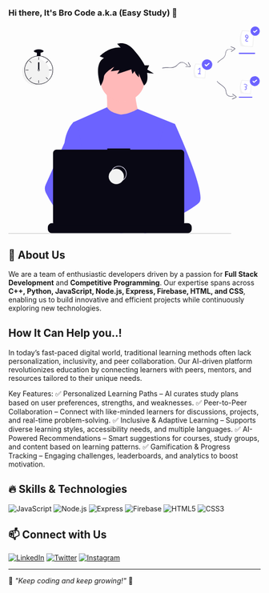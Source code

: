 ### Hi there, It's **Bro Code** a.k.a (Easy Study) 👋

<svg xmlns="http://www.w3.org/2000/svg" width="829.692" height="684.73" viewBox="0 0 829.692 684.73" xmlns:xlink="http://www.w3.org/1999/xlink" role="img" artist="Katerina Limpitsouni" source="https://undraw.co/">
  <g id="Group_204" data-name="Group 204" transform="translate(-472.5 -182.216)">
    <path id="Path_3200-1063" data-name="Path 3200" d="M581.722,260.562S595.577,365,574.262,376.728s126.823,12.789,126.823,12.789-33.038-90.588-18.118-118.3Z" transform="translate(211.313 115.611)" fill="#ffb9b9"/>
    <circle id="Ellipse_512" data-name="Ellipse 512" cx="73.536" cy="73.536" r="73.536" transform="translate(774.386 284.607)" fill="#ffb9b9"/>
    <path id="Path_3201-1064" data-name="Path 3201" d="M809.257,390.045l-12.32,56.1-26.05,118.69-.78,6.5-8.99,75.25-5.98,49.99-4.01,33.58c-24.38,12.53-42.05,21.18-42.05,21.18s-1.52-7.62-3.97-17.37c-17.11,5.13-48.77,13.64-75.6,15.34,9.77,10.89-141.12-266.12-146.91-303.16-4.66-29.81-8.16-55-8.9-60.36-.1-.7-.15-1.06-.15-1.06l112.43-49.68c7.99,18.53,45.3,24.1,45.3,24.1,30.91-2.13,55.14-18.43,55.14-18.43Z" transform="translate(211.313 115.611)" fill="#6c63ff"/>
    <path id="Path_3203-1065" data-name="Path 3203" d="M575.433,154.235l-13.749-5.5s28.749-31.651,68.747-28.9l-11.25-12.385s27.5-11.009,52.5,17.89c13.141,15.191,28.346,33.048,37.825,53.163h14.725l-6.146,13.532,21.509,13.532-22.077-2.431a75.616,75.616,0,0,1,.6,22.445,29.041,29.041,0,0,1-10.634,19h0s-17.052-35.3-17.052-40.8v13.761s-13.749-12.385-13.749-20.642l-7.5,9.633-3.75-15.137-46.248,15.137,7.5-12.385-28.749,4.128,11.25-15.137s-32.5,17.89-33.749,33.027-10.762,29.481-10.762,29.481S539.184,174.877,575.433,154.235Z" transform="translate(211.313 134.35)" fill="#090814"/>
    <path id="Path_3204-1066" data-name="Path 3204" d="M889.187,647.955c-7.49,8.12-26.05,20.35-48.55,33.59-8.37,4.92-17.28,9.99-26.37,15.03-21.69,12.03-44.4,23.95-63.14,33.58-24.38,12.53-42.05,21.18-42.05,21.18s-1.52-7.62-3.97-17.37c-3.28-13.05-8.22-29.92-13.37-37.39-.18-.26-.36-.5-.54-.74-1.5-1.97-3.01-3.12-4.5-3.12l74.42-46.13,32.16-19.94-23.17-55.31-29.06-69.38,17.54-55.81,17.63-56.1h33.04s10.94,23.88,24.93,57.18c2.09,4.98,4.25,10.17,6.45,15.53C869.417,532.755,905.3,630.5,889.187,647.955Z" transform="translate(211.313 115.611)" fill="#6c63ff"/>
    <path id="Path_3206-1067" data-name="Path 3206" d="M556.677,695.915a47.791,47.791,0,0,0-8.1.66c-22.99,3.95-29.77,24.76-31.7,38.7a71.847,71.847,0,0,0-.7,12.86l-20.31-15.62-7.4-5.69c-17.81-6.21-33.68-17.24-47.44-30.25a238.48,238.48,0,0,1-31.95-37.89,334.145,334.145,0,0,1-24.72-42.4,31.184,31.184,0,0,1-.43-26.45l25.15-56.05,36.76-81.92q.4-2.925.89-5.72c7.29-41.8,26.82-60.36,26.82-60.36h14.92l9.98,60.36,12.4,74.99-8.69,28.34-20.08,65.45,19.19,20.84Z" transform="translate(211.313 115.611)" fill="#6c63ff"/>
    <path id="Path_3208-1068" data-name="Path 3208" d="M864.337,765.775v6.07a13.338,13.338,0,0,1-.91,4.87,13.693,13.693,0,0,1-.97,2,13.438,13.438,0,0,1-11.55,6.56H404.357a13.437,13.437,0,0,1-11.55-6.56,13.685,13.685,0,0,1-.97-2,13.339,13.339,0,0,1-.91-4.87v-6.07a13.426,13.426,0,0,1,13.43-13.43H430.1v-2.83a.559.559,0,0,1,.56-.56h13.43a.559.559,0,0,1,.56.56v2.83h8.39v-2.83a.559.559,0,0,1,.56-.56h13.43a.559.559,0,0,1,.56.56v2.83h8.4v-2.83a.559.559,0,0,1,.56-.56h13.43a.559.559,0,0,1,.56.56v2.83h8.39v-2.83a.559.559,0,0,1,.56-.56h13.43a.559.559,0,0,1,.56.56v2.83h8.39v-2.83a.559.559,0,0,1,.56-.56h13.43a.559.559,0,0,1,.56.56v2.83h8.4v-2.83a.559.559,0,0,1,.56-.56h13.43a.559.559,0,0,1,.56.56v2.83h8.39v-2.83a.559.559,0,0,1,.56-.56h105.2a.559.559,0,0,1,.56.56v2.83h8.4v-2.83a.559.559,0,0,1,.56-.56h13.43a.566.566,0,0,1,.56.56v2.83h8.39v-2.83a.559.559,0,0,1,.56-.56h13.43a.559.559,0,0,1,.56.56v2.83h8.39v-2.83a.559.559,0,0,1,.56-.56h13.43a.559.559,0,0,1,.56.56v2.83h8.4v-2.83a.559.559,0,0,1,.56-.56H765.3a.557.557,0,0,1,.55.56v2.83h8.4v-2.83a.559.559,0,0,1,.56-.56h13.43a.559.559,0,0,1,.56.56v2.83h8.39v-2.83a.559.559,0,0,1,.56-.56h13.43a.559.559,0,0,1,.56.56v2.83h39.17a13.426,13.426,0,0,1,13.43,13.43Z" transform="translate(211.313 79.816)" fill="#090814"/>
    <rect id="Rectangle_742" data-name="Rectangle 742" width="733" height="2" transform="translate(472.5 864.946)" fill="#ccc"/>
    <path id="Path_3209-1069" data-name="Path 3209" d="M828.381,510.145H661.938v-3.431H586.466v3.431H419.337A11.259,11.259,0,0,0,408.079,521.4V749.315a11.259,11.259,0,0,0,11.259,11.259H828.381a11.259,11.259,0,0,0,11.259-11.259V521.4a11.259,11.259,0,0,0-11.259-11.259Z" transform="translate(211.313 79.816)" fill="#090814"/>
    <circle id="Ellipse_513" data-name="Ellipse 513" cx="25" cy="25" r="25" transform="translate(810.5 644.531)" fill="none" stroke="#d0cde1" stroke-miterlimit="10" stroke-width="2"/>
    <circle id="Ellipse_514" data-name="Ellipse 514" cx="25" cy="25" r="25" transform="translate(802.5 653.531)" fill="#f2f2f2"/>
    <ellipse id="Ellipse_515" data-name="Ellipse 515" cx="44.477" cy="44.477" rx="44.477" ry="44.477" transform="translate(518.309 289.834)" fill="#f2f2f2"/>
    <path id="Path_3212-1070" data-name="Path 3212" d="M281.185,161.578a48.073,48.073,0,0,0-12.13,0A47.3,47.3,0,0,0,230.03,194.49a46.651,46.651,0,0,0-2.049,12.143c-.02.573-.034,1.152-.034,1.732a47.219,47.219,0,0,0,47.172,47.172c1,0,2.008-.034,3-.094a46.654,46.654,0,0,0,6.914-.957,47.178,47.178,0,0,0-3.848-92.909Zm8.7,90.173h-.007a45.356,45.356,0,0,1-11.759,2.338c-.991.067-1.995.1-3,.1A45.88,45.88,0,0,1,229.3,208.366c0-.58.013-1.159.034-1.732a45.824,45.824,0,1,1,60.556,45.117Z" transform="translate(297.101 119.88)" fill="#090814"/>
    <rect id="Rectangle_745" data-name="Rectangle 745" width="1.348" height="9.434" transform="translate(571.547 285.117)" fill="#090814"/>
    <rect id="Rectangle_746" data-name="Rectangle 746" width="1.348" height="9.434" transform="translate(541.247 298.226) rotate(-45)" fill="#090814"/>
    <rect id="Rectangle_747" data-name="Rectangle 747" width="1.348" height="9.434" transform="translate(529.091 328.92) rotate(-90)" fill="#090814"/>
    <rect id="Rectangle_748" data-name="Rectangle 748" width="1.348" height="9.434" transform="translate(542.199 359.218) rotate(-135)" fill="#090814"/>
    <rect id="Rectangle_749" data-name="Rectangle 749" width="1.348" height="9.434" transform="translate(596.521 304.896) rotate(-135)" fill="#090814"/>
    <rect id="Rectangle_750" data-name="Rectangle 750" width="1.348" height="9.434" transform="translate(605.914 328.92) rotate(-90)" fill="#090814"/>
    <rect id="Rectangle_751" data-name="Rectangle 751" width="1.348" height="9.434" transform="translate(595.57 352.547) rotate(-45)" fill="#090814"/>
    <rect id="Rectangle_752" data-name="Rectangle 752" width="1.348" height="9.434" transform="translate(571.547 361.94)" fill="#090814"/>
    <path id="Path_3213-1071" data-name="Path 3213" d="M311.476,240.006a3.369,3.369,0,0,0-4.043,0,3.468,3.468,0,0,0-.964,1.132,3.37,3.37,0,1,0,5.007-1.132Zm-2.022,4.717a2.028,2.028,0,0,1-2.022-2.022,2.058,2.058,0,0,1,.357-1.146,2.02,2.02,0,1,1,1.664,3.167Z" transform="translate(262.766 85.545)" fill="#090814"/>
    <rect id="Rectangle_753" data-name="Rectangle 753" width="12.13" height="12.13" transform="translate(566.154 269.617)" fill="#090814"/>
    <ellipse id="Ellipse_516" data-name="Ellipse 516" cx="16.173" cy="5.728" rx="16.173" ry="5.728" transform="translate(556.047 260.184)" fill="#090814"/>
    <rect id="Rectangle_754" data-name="Rectangle 754" width="4.043" height="22.912" transform="translate(570.198 302.637)" fill="#090814"/>
    <path id="Path_3173-1072" data-name="Path 3173" d="M718.414,342.916c-3.279-13.773-2.732-27.339,2.883-40.629a3.113,3.113,0,0,1,3.322-2.882l30.684,2.177a3.113,3.113,0,0,1,2.881,3.322L755.3,345.534a3.113,3.113,0,0,1-3.322,2.882L721.3,346.238A3.113,3.113,0,0,1,718.414,342.916Z" transform="translate(365.104 7.308)" fill="#f2f2f2"/>
    <path id="Path_3174-1073" data-name="Path 3174" d="M723.887,332.291c-2.624-6.787-.946-16.121,1.853-26.12a2.915,2.915,0,0,1,3.111-2.7l26.37,1.871a2.915,2.915,0,0,1,2.7,3.111l-2.565,36.154a2.916,2.916,0,0,1-3.111,2.7l-16.336-1.159a12.986,12.986,0,0,1-12.021-13.857Z" transform="translate(362.854 5.829)" fill="#fff"/>
    <path id="Path_3175-1074" data-name="Path 3175" d="M748.081,340.447l-2.416-.415a8.117,8.117,0,0,0,.633-2.76c.381-5.085.42-10.218.623-15.314a.966.966,0,0,0-1.629-.675l-6.069,5.027c-.947.784.41,2.128,1.35,1.35l4.356-3.608q-.2,5.008-.4,10.016c-.064,1.6.131,3.548-.525,5.055a2.432,2.432,0,0,1-.348.565l-2.675-.46c-.641-.11-1.456.425-1.174,1.174a2.927,2.927,0,0,0,3.975,1.515,3.222,3.222,0,0,0,.4-.212l3.4.584C748.775,342.494,749.292,340.655,748.081,340.447Z" transform="translate(356.917 -0.556)" fill="#6c63ff"/>
    <path id="Path_3176-1075" data-name="Path 3176" d="M998.3,555.384c-3.089-12.972-2.574-25.748,2.715-38.265a2.932,2.932,0,0,1,3.129-2.714l28.9,2.051a2.932,2.932,0,0,1,2.714,3.129l-2.715,38.265a2.932,2.932,0,0,1-3.129,2.714l-28.9-2.051A2.932,2.932,0,0,1,998.3,555.384Z" transform="translate(237.43 -153.484)" fill="#f2f2f2"/>
    <path id="Path_3177-1076" data-name="Path 3177" d="M1003.81,545.614c-2.472-6.392-.891-15.183,1.746-24.6a2.746,2.746,0,0,1,2.93-2.542l24.836,1.762a2.745,2.745,0,0,1,2.542,2.93l-2.416,34.051a2.746,2.746,0,0,1-2.93,2.542l-15.385-1.092A12.231,12.231,0,0,1,1003.81,545.614Z" transform="translate(234.953 -155.114)" fill="#fff"/>
    <path id="Path_3178-1077" data-name="Path 3178" d="M1026.439,546.282a5.058,5.058,0,0,0,.932-.565,5.158,5.158,0,0,0,1.687-5.364c-1.165-4.281-6.286-4.307-9.822-3.792-1.141.166-.656,1.9.478,1.734,2.383-.347,6.123-.628,7.4,1.975a3.419,3.419,0,0,1-.547,3.766,3.327,3.327,0,0,1-2.023.962,5.348,5.348,0,0,0-2.354-.439c-.833.039-1.3,1.251-.454,1.675a5.4,5.4,0,0,0,2.4.567,3.9,3.9,0,0,1,2.2,3.714,4.029,4.029,0,0,1-4.587,3.379l-.022,0c-1.13-.227-1.613,1.505-.478,1.734a5.843,5.843,0,0,0,6.823-4.66q.023-.124.041-.248A5.46,5.46,0,0,0,1026.439,546.282Z" transform="translate(228.537 -162.275)" fill="#6c63ff"/>
    <path id="Path_3179-1078" data-name="Path 3179" d="M944.684,221.736c-3.718-15.615-3.1-30.994,3.268-46.062a3.529,3.529,0,0,1,3.766-3.267l34.786,2.468a3.529,3.529,0,0,1,3.267,3.766L986.5,224.7a3.529,3.529,0,0,1-3.766,3.267L947.951,225.5A3.529,3.529,0,0,1,944.684,221.736Z" transform="translate(291.4 24.716)" fill="#f2f2f2"/>
    <path id="Path_3180-1079" data-name="Path 3180" d="M950.062,209.145c-2.975-7.695-1.073-18.277,2.1-29.613a3.305,3.305,0,0,1,3.527-3.06l29.9,2.121a3.306,3.306,0,0,1,3.06,3.527l-2.909,40.989a3.305,3.305,0,0,1-3.527,3.06l-18.52-1.314A14.723,14.723,0,0,1,950.062,209.145Z" transform="translate(289.678 23.583)" fill="#fff"/>
    <path id="Path_3181-1080" data-name="Path 3181" d="M973.477,193.076a5.385,5.385,0,0,0-6.82,4.5c-.394,3.562,3.437,6.373,6.754,5.405a1.083,1.083,0,0,0-.575-2.087c-2.431.71-5.024-1.916-3.627-4.262a3.2,3.2,0,0,1,3.265-1.6,3.62,3.62,0,0,1,2.412,2.189c1.193,2.688-.225,5.417-2.1,7.371-1.072,1.114-2.329,1.98-3.484,3a5.037,5.037,0,0,0-1.981,3.574,4.326,4.326,0,0,0,2.461,3.738c1.845.949,3.944.647,5.906.331,1.371-.221.789-2.306-.575-2.087-1.717.276-4.287.695-5.375-1.1-.932-1.533.988-2.879,2.033-3.694,2.628-2.049,5.286-4.7,5.681-8.18C977.772,197.325,976.322,194.063,973.477,193.076Z" transform="translate(284.65 19.026)" fill="#6c63ff"/>
    <path id="Path_3187-1081" data-name="Path 3187" d="M524.5,408.774c12.134-3.771,25.124.307,37.325-3.173a25.3,25.3,0,0,0,7.841-3.683,48.73,48.73,0,0,0,5.707-5.079c3.67-3.63,7.656-7.442,13.17-7.4,7.261.055,12.836,5.449,17.676,10.212.684.673,1.738-.38,1.054-1.054-4.447-4.376-9.252-8.993-15.583-10.3a14.38,14.38,0,0,0-8.5.706,22.19,22.19,0,0,0-6.317,4.319c-1.949,1.788-3.747,3.734-5.723,5.494a23.826,23.826,0,0,1-7.02,4.431c-5.593,2.227-11.728,2.5-17.677,2.431-7.468-.081-15.113-.59-22.348,1.658-.913.284-.523,1.722.4,1.437Z" transform="translate(454.666 -86.104)" fill="#3f3d56"/>
    <path id="Path_3188-1082" data-name="Path 3188" d="M686.758,390.171l3.73,6.575,1.8,3.182c.321.565.65,1.127.963,1.7.192.35.611.982.211,1.314a1.943,1.943,0,0,1-1.134.177c-.657,0-1.315-.013-1.973-.02l-3.7-.037-7.645-.077a.745.745,0,0,0,0,1.49c4.438.045,8.879.139,13.317.135a3.184,3.184,0,0,0,2.178-.6,2.072,2.072,0,0,0,.4-2.388,22.678,22.678,0,0,0-1.506-2.763l-1.624-2.864-3.73-6.575a.746.746,0,0,0-1.286.752Z" transform="translate(376.793 -86.666)" fill="#3f3d56"/>
    <path id="Path_3192-1083" data-name="Path 3192" d="M769.144,324.579c5.844-7.922,15.823-11.338,21.842-19.11a19.6,19.6,0,0,0,3.2-5.9,37.747,37.747,0,0,0,1.232-5.79c.625-3.95,1.364-8.159,4.825-10.663,4.558-3.3,10.513-2.49,15.72-1.738a.577.577,0,0,0,.174-1.141c-4.784-.691-9.9-1.368-14.453.722a11.141,11.141,0,0,0-4.982,4.342,17.2,17.2,0,0,0-1.961,5.6c-.4,2.011-.625,4.051-1.051,6.056a18.456,18.456,0,0,1-2.349,5.988c-2.469,3.957-6.176,6.94-9.919,9.63-4.7,3.376-9.7,6.568-13.189,11.291-.44.6.464,1.315.907.715Z" transform="translate(392.166 -20.509)" fill="#3f3d56"/>
    <path id="Path_3193-1084" data-name="Path 3193" d="M884.38,263.394l6.9,3.088,3.339,1.494c.593.266,1.191.523,1.781.8.362.169,1.074.429.948.934-.086.344-.546.62-.809.814-.529.391-1.068.768-1.6,1.153l-3,2.161-6.205,4.466a.745.745,0,0,0,.883,1.2c3.6-2.593,7.236-5.148,10.809-7.78a3.185,3.185,0,0,0,1.4-1.77,2.072,2.072,0,0,0-1.1-2.158,22.688,22.688,0,0,0-2.85-1.334l-3-1.345-6.9-3.088a.746.746,0,0,0-.591,1.368Z" transform="translate(319.761 -11.658)" fill="#3f3d56"/>
    <path id="Path_3194-1085" data-name="Path 3194" d="M989.565,279.124h-49.8a2.075,2.075,0,0,1-.013-4.15h49.808a2.075,2.075,0,1,1,.013,4.15Z" transform="translate(292.714 -3.863)" fill="#6c63ff"/>
    <path id="Path_3195-1086" data-name="Path 3195" d="M822.271,487.041c6.569,8.906,17.787,12.745,24.553,21.482a22.035,22.035,0,0,1,3.6,6.629,42.434,42.434,0,0,1,1.385,6.508c.7,4.441,1.533,9.171,5.424,11.986,5.124,3.707,11.818,2.8,17.671,1.953a.649.649,0,0,1,.2,1.283c-5.378.777-11.132,1.537-16.247-.812a12.523,12.523,0,0,1-5.6-4.881,19.326,19.326,0,0,1-2.2-6.289c-.446-2.26-.7-4.553-1.182-6.807a20.751,20.751,0,0,0-2.64-6.731c-2.776-4.448-6.942-7.8-11.15-10.825-5.282-3.8-10.909-7.383-14.826-12.692-.494-.67.521-1.479,1.019-.8Z" transform="translate(337.438 -122.06)" fill="#3f3d56"/>
    <path id="Path_3196-1087" data-name="Path 3196" d="M937.38,602.648l6.9-3.088,3.339-1.494c.593-.266,1.191-.523,1.781-.8.362-.169,1.074-.429.948-.934-.086-.344-.546-.62-.809-.814-.529-.391-1.068-.768-1.6-1.153l-3-2.161-6.205-4.466a.745.745,0,0,1,.883-1.2c3.6,2.593,7.236,5.148,10.809,7.78a3.184,3.184,0,0,1,1.4,1.77,2.072,2.072,0,0,1-1.1,2.158,22.688,22.688,0,0,1-2.85,1.334l-3,1.345-6.9,3.088a.746.746,0,0,1-.591-1.368Z" transform="translate(271.053 -179.744)" fill="#3f3d56"/>
    <path id="Path_3197-1088" data-name="Path 3197" d="M1033.783,609.422H992.415a1.724,1.724,0,0,1-.015-3.447h41.383a1.724,1.724,0,0,1,.015,3.447Z" transform="translate(239.718 -190.183)" fill="#6c63ff"/>
    <g id="Group_201" data-name="Group 201" transform="translate(1266.529 182.216)">
      <ellipse id="Ellipse_44" data-name="Ellipse 44" cx="15.209" cy="15.209" rx="15.209" ry="15.209" transform="translate(5.804 0.001) rotate(11)" fill="#6c63ff"/>
      <path id="Path_395-1089" data-name="Path 395" d="M5.162,11.567a1.577,1.577,0,0,1-.949-.315L4.2,11.239.622,8.5A1.588,1.588,0,0,1,2.555,5.984L4.87,7.759,10.341.622A1.588,1.588,0,0,1,12.567.328h0l-.034.047.035-.047a1.59,1.59,0,0,1,.294,2.226L6.427,10.946a1.589,1.589,0,0,1-1.263.619Z" transform="translate(12.385 10.9) rotate(11)" fill="#fff"/>
    </g>
    <g id="Group_202" data-name="Group 202" transform="translate(1263.958 345.519)">
      <ellipse id="Ellipse_44-2" data-name="Ellipse 44" cx="16.305" cy="16.305" rx="16.305" ry="16.305" transform="translate(6.222 0) rotate(11)" fill="#6c63ff"/>
      <path id="Path_395-2-1090" data-name="Path 395" d="M5.534,12.4a1.691,1.691,0,0,1-1.017-.338L4.5,12.049.667,9.118a1.7,1.7,0,0,1,2.072-2.7l2.482,1.9L11.086.667A1.7,1.7,0,0,1,13.473.351h0L13.437.4l.037-.051a1.7,1.7,0,0,1,.315,2.387l-6.9,9a1.7,1.7,0,0,1-1.354.664Z" transform="translate(13.278 11.685) rotate(11)" fill="#fff"/>
    </g>
    <g id="Group_203" data-name="Group 203" transform="translate(1105.688 289.834)">
      <ellipse id="Ellipse_44-3" data-name="Ellipse 44" cx="17.312" cy="17.312" rx="17.312" ry="17.312" transform="translate(6.607 0) rotate(11)" fill="#6c63ff"/>
      <path id="Path_395-3-1091" data-name="Path 395" d="M5.876,13.167a1.8,1.8,0,0,1-1.08-.359l-.019-.015L.708,9.681a1.808,1.808,0,0,1,2.2-2.87L5.544,8.832,11.771.708A1.807,1.807,0,0,1,14.3.373h0l-.039.054.04-.054a1.809,1.809,0,0,1,.334,2.534L7.316,12.46a1.808,1.808,0,0,1-1.438.705Z" transform="translate(14.098 12.407) rotate(11)" fill="#fff"/>
    </g>
  </g>
</svg>

## 🚀 About Us
We are a team of enthusiastic developers driven by a passion for **Full Stack Development** and **Competitive Programming**. Our expertise spans across **C++, Python, JavaScript, Node.js, Express, Firebase, HTML, and CSS**, enabling us to build innovative and efficient projects while continuously exploring new technologies. 

## How It Can Help you..!
In today’s fast-paced digital world, traditional learning methods often lack personalization, inclusivity, and peer collaboration. Our AI-driven platform revolutionizes education by connecting learners with peers, mentors, and resources tailored to their unique needs.

Key Features:
✅ Personalized Learning Paths – AI curates study plans based on user preferences, strengths, and weaknesses.
✅ Peer-to-Peer Collaboration – Connect with like-minded learners for discussions, projects, and real-time problem-solving.
✅ Inclusive & Adaptive Learning – Supports diverse learning styles, accessibility needs, and multiple languages.
✅ AI-Powered Recommendations – Smart suggestions for courses, study groups, and content based on learning patterns.
✅ Gamification & Progress Tracking – Engaging challenges, leaderboards, and analytics to boost motivation.

## 🔥 Skills & Technologies

![JavaScript](https://img.shields.io/badge/-JavaScript-F7DF1E?style=for-the-badge&logo=javascript&logoColor=black)
![Node.js](https://img.shields.io/badge/-Node.js-339933?style=for-the-badge&logo=node.js&logoColor=white)
![Express](https://img.shields.io/badge/-Express.js-000000?style=for-the-badge&logo=express&logoColor=white)
![Firebase](https://img.shields.io/badge/-Firebase-FFCA28?style=for-the-badge&logo=firebase&logoColor=black)
![HTML5](https://img.shields.io/badge/-HTML5-E34F26?style=for-the-badge&logo=html5&logoColor=white)
![CSS3](https://img.shields.io/badge/-CSS3-1572B6?style=for-the-badge&logo=css3&logoColor=white)

## 📫 Connect with Us

[![LinkedIn](https://img.shields.io/badge/-LinkedIn-0077B5?style=for-the-badge&logo=linkedin&logoColor=white)](https://linkedin.com/in/your-linkedin)
[![Twitter](https://img.shields.io/badge/-Twitter-1DA1F2?style=for-the-badge&logo=twitter&logoColor=white)](https://twitter.com/your-twitter)
[![Instagram](https://img.shields.io/badge/-Instagram-E4405F?style=for-the-badge&logo=instagram&logoColor=white)](https://instagram.com/your-instagram)

---
🎯 _"Keep coding and keep growing!"_ 🚀
